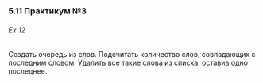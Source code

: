 ﻿### 5.11 Практикум №3

###### Ex 12

Создать очередь из слов. Подсчитать количество слов, совпадающих с последним словом. Удалить все такие слова из списка, оставив одно последнее.
